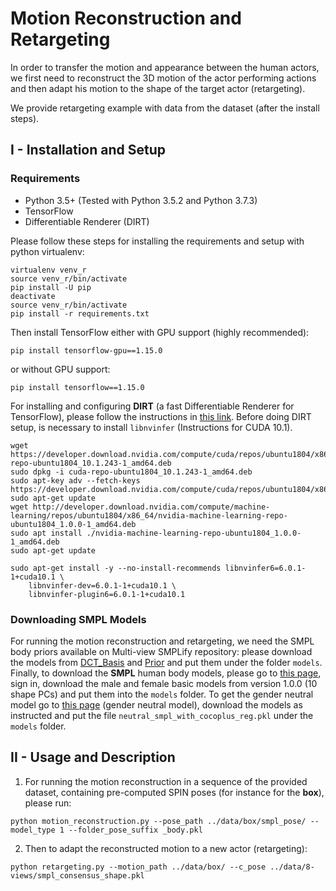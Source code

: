 # Motion Reconstruction and Retargeting

In order to transfer the motion and appearance between the human actors, we first need to reconstruct the 3D motion of the actor performing actions and then adapt his motion to the shape of the target actor (retargeting). 

We provide retargeting example with data from the dataset (after the install steps).

## I - Installation and Setup

### Requirements
- Python 3.5+ (Tested with Python 3.5.2 and Python 3.7.3)
- TensorFlow
- Differentiable Renderer (DIRT)

Please follow these steps for installing the requirements and setup with python virtualenv:
```
virtualenv venv_r
source venv_r/bin/activate
pip install -U pip
deactivate
source venv_r/bin/activate
pip install -r requirements.txt
```

Then install TensorFlow either with GPU support (highly recommended):
```
pip install tensorflow-gpu==1.15.0
```
or without GPU support:
```
pip install tensorflow==1.15.0
```

For installing and configuring **DIRT** (a fast Differentiable Renderer for TensorFlow), please follow the instructions in [this link](https://github.com/pmh47/dirt). Before doing DIRT setup, is necessary to install ```libnvinfer``` (Instructions for CUDA 10.1).

```
wget https://developer.download.nvidia.com/compute/cuda/repos/ubuntu1804/x86_64/cuda-repo-ubuntu1804_10.1.243-1_amd64.deb
sudo dpkg -i cuda-repo-ubuntu1804_10.1.243-1_amd64.deb
sudo apt-key adv --fetch-keys https://developer.download.nvidia.com/compute/cuda/repos/ubuntu1804/x86_64/7fa2af80.pub
sudo apt-get update
wget http://developer.download.nvidia.com/compute/machine-learning/repos/ubuntu1804/x86_64/nvidia-machine-learning-repo-ubuntu1804_1.0.0-1_amd64.deb
sudo apt install ./nvidia-machine-learning-repo-ubuntu1804_1.0.0-1_amd64.deb
sudo apt-get update

sudo apt-get install -y --no-install-recommends libnvinfer6=6.0.1-1+cuda10.1 \
    libnvinfer-dev=6.0.1-1+cuda10.1 \
    libnvinfer-plugin6=6.0.1-1+cuda10.1
```

### Downloading SMPL Models

For running the motion reconstruction and retargeting, we need the SMPL body priors available on Multi-view SMPLify repository: please download the models from  [DCT_Basis](https://github.com/YinghaoHuang91/MuVS/tree/master/Data/DCT_Basis) and [Prior](https://github.com/YinghaoHuang91/MuVS/tree/master/Data/Prior) and put them under the folder ```models```. Finally, to download the **SMPL** human body models, please go to [this page](http://smpl.is.tue.mpg.de), sign in, download the male and female basic models from version 1.0.0 (10 shape PCs) and put them into the ```models``` folder. To get the gender neutral model go to [this page](https://github.com/akanazawa/hmr) (gender neutral model), download the models as instructed and put the file ```neutral_smpl_with_cocoplus_reg.pkl``` under the ```models``` folder.


## II - Usage and Description

1. For running the motion reconstruction in a sequence of the provided dataset, containing pre-computed SPIN poses (for instance for the **box**), please run:
```
python motion_reconstruction.py --pose_path ../data/box/smpl_pose/ --model_type 1 --folder_pose_suffix _body.pkl

```

2. Then to adapt the reconstructed motion to a new actor (retargeting):
```
python retargeting.py --motion_path ../data/box/ --c_pose ../data/8-views/smpl_consensus_shape.pkl
```
